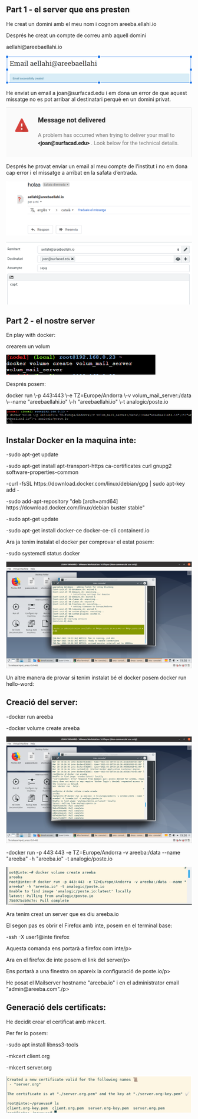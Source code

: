 <h2>Part 1 - el server que ens presten</h2>
<p> He creat un domini amb el meu nom i cognom areeba.ellahi.io</p>
<p> Després he creat un compte de correu amb aquell domini</p>
<p>aellahi@areebaellahi.io</p>
<p><img src="https://raw.githubusercontent.com/Areebaellahi/FOTOS/main/01.png" alt="Cat"></p>
<p> He enviat un email a joan@surfacad.edu i em dona un error de que aquest missatge no es pot arribar al destinatari perquè en un domini privat.</p> 
<p><img src="https://raw.githubusercontent.com/Areebaellahi/FOTOS/main/2.png"></p>
<p>Després he provat enviar un email al meu compte de l’institut i no em dona cap error i el missatge a arribat en la safata d’entrada.
</p>
<p><img src="https://raw.githubusercontent.com/Areebaellahi/FOTOS/main/3.png"></p>
<p><img src="https://raw.githubusercontent.com/Areebaellahi/FOTOS/main/1.png" alt="Cat"></p>
<h2>Part 2 - el nostre server</h2>
<p> En play with docker:</p>
<p> crearem un volum</p>
<p><img src="https://raw.githubusercontent.com/Areebaellahi/FOTOS/main/4.png" alt="Cat"></p>
<p>Després posem:</p>
<p>docker run \-p 443:443 \-e TZ=Europe/Andorra \-v volum_mail_server:/data \--name "areebaellahi.io" \-h "areebaellahi.io" \-t analogic/poste.io</p>
<p><img src="https://raw.githubusercontent.com/Areebaellahi/FOTOS/main/5.png" alt="Cat"></p>
<h2>Instalar Docker en la maquina inte:</h2>
<p>-sudo apt-get update</p>
<p>-sudo apt-get install apt-transport-https ca-certificates curl gnupg2 software-properties-common</p>
<p>-curl -fsSL https://download.docker.com/linux/debian/gpg | sudo apt-key add -</p>
<p>-sudo add-apt-repository "deb [arch=amd64] https://download.docker.com/linux/debian buster stable"</p>
<p>-sudo apt-get update</p>
<p>-sudo apt-get install docker-ce docker-ce-cli containerd.io</p>
<p>Ara ja tenim instalat el docker per comprovar el estat posem:</p>
<p>-sudo systemctl status docker</p>
<p><img src="https://raw.githubusercontent.com/Areebaellahi/FOTOS/main/docker%20run%202.png" alt="Cat"></p>
<p>Un altre manera de provar si tenim instalat bé el docker posem docker run hello-word:</p>
<h2>Creació del server:</h2>
<p>-docker run areeba</p>
<p>-docker volume create areeba</p>
<p><img src="https://raw.githubusercontent.com/Areebaellahi/FOTOS/main/docker%20run1.1.png" alt="Cat"></p>
<p>-docker run -p 443:443 -e TZ=Europe/Andorra -v areeba:/data --name "areeba" -h "areeba.io" -t analogic/poste.io</p>
<p><img src="https://raw.githubusercontent.com/Areebaellahi/FOTOS/main/docker%20run%2001.png" alt="Cat"></p>
<p>Ara tenim creat un server que es diu areeba.io</p>
<p>El segon pas es obrir el Firefox amb inte, posem en el terminal base:</p>
<p>-ssh -X user1@inte firefox</p>
<p>Aquesta comanda ens portarà a firefox com inte/p>
<p>Ara en el firefox de inte posem el link del server/p>
<p>Ens portarà a una finestra on apareix la configuració de poste.io/p>
<p> He posat el Mailserver hostname "areeba.io" i en el administrator email "admin@areeba.com"./p>
  
<h2>Generació dels certificats:</h2>
<p>He decidit crear el certificat amb mkcert.</p>
<p>Per fer lo posem:</p>
<p>-sudo apt install libnss3-tools</p>
<p>-mkcert client.org</p>
<p>-mkcert server.org</p>
<p><img src="https://raw.githubusercontent.com/Areebaellahi/FOTOS/main/6.png" alt="Cat"></p>


